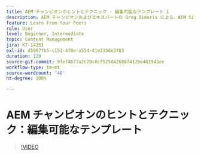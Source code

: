 ```yaml
---
title: AEM チャンピオンのヒントとテクニック - 編集可能なテンプレート 1
description: AEM チャンピオンおよびエキスパートの Greg Dimeris による、AEM Sites の編集可能なテンプレートに関するこれらのクイックヒントをご覧ください。今すぐご自身のインスタンスで試してみてください。
feature: Learn From Your Peers
role: User
level: Beginner, Intermediate
topic: Content Management
jira: KT-14251
exl-id: d5967fb5-c151-478e-a554-41e235de3f83
duration: 120
source-git-commit: 9fef4b77a2c70c8cf525d42686f4120e481945ee
workflow-type: tm+mt
source-wordcount: '40'
ht-degree: 100%

---
```


# AEM チャンピオンのヒントとテクニック：編集可能なテンプレート

>[!VIDEO](https://video.tv.adobe.com/v/3409424?quality=12&learn=on)
